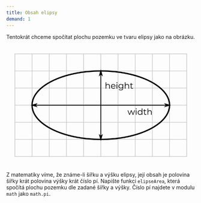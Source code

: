 ```yaml
---
title: Obsah elipsy
demand: 1
---
```


Tentokrát chceme spočítat plochu pozemku ve tvaru elipsy jako na obrázku.

![Elipsa](assets/elipse.png)

Z matematiky víme, že známe-li šířku a výšku elipsy, její obsah je polovina šířky krát polovina výšky krát číslo pí. Napište funkci `elipseArea`, která spočítá plochu pozemku dle zadané šířky a výšky. Číslo pí najdete v modulu `math` jako `math.pi`.

